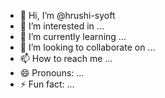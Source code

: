 - 👋 Hi, I’m @hrushi-syoft
- 👀 I’m interested in ...
- 🌱 I’m currently learning ...
- 💞️ I’m looking to collaborate on ...
- 📫 How to reach me ...
- 😄 Pronouns: ...
- ⚡ Fun fact: ...

<!---
hrushi-syoft/hrushi-syoft is a ✨ special ✨ repository because its `README.md` (this file) appears on your GitHub profile.
You can click the Preview link to take a look at your changes.
--->
